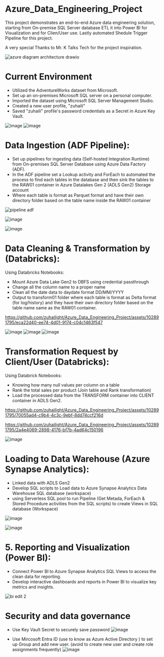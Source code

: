 # Azure_Data_Engineering_Project

This project demonstrates an end-to-end Azure data engineering solution, starting from  On-premise SQL Server database ETL it into Power BI for Visualization and for Clien/User use. Lastly automated  Shedule Trigger Pipeline for this project.


A very special Thanks to Mr. K Talks Tech  for the project inspiration.

![azure diagram architecture drawio](https://github.com/zuhailight/Azure_Data_Engineering_Project/assets/102891795/e1922672-d439-46d2-8690-ef4b628ce2d7)

# Current Environment
- Utilized the AdventureWorks dataset from Microsoft.
- Set up an on-premises Microsoft SQL server on a personal computer.
- Imported the dataset using Microsoft SQL Server Management Studio.
- Created a new user profile, "zuhaili"
- Saved "zuhaili" profile's password credentials as a Secret in Azure Key Vault. 
 
![image](https://github.com/zuhailight/Azure_Data_Engineering_Project/assets/102891795/b293bfa0-e602-4ebe-9da3-c783300bf2d4)
![image](https://github.com/zuhailight/Azure_Data_Engineering_Project/assets/102891795/1594b8af-044e-4627-80d5-cb9d0b49b494)


# Data Ingestion (ADF Pipeline):

- Set up pipelines for ingesting data (Self-hosted Integration Runtime) from On-premises SQL Server Database using Azure Data Factory (ADF).
- In the ADF pipeline set a Lookup activity and ForEach to automated the process to find each tables in the database and then sink the tables to the RAW01 container in Azure Datalakes Gen 2 (ADLS Gen2) Storage account
- Where each table is format as Parquet format and have their own directory folder based on the table name inside the RAW01 container 



![pipeline adf](https://github.com/zuhailight/Azure_Data_Engineering_Project/assets/102891795/23912104-59d1-47a2-b995-f3ffab6c98a8)

![image](https://github.com/zuhailight/Azure_Data_Engineering_Project/assets/102891795/d2d85658-7cbc-4879-8bb0-a4d5b120effc)

![image](https://github.com/zuhailight/Azure_Data_Engineering_Project/assets/102891795/0bc39590-c52b-49d0-82ed-286b9d97b557)


#  Data Cleaning & Transformation by (Databricks):
Using Databricks Notebooks:

 - Mount Azure Data Lake Gen2 to DBFS using credential passthrough
 - Change all the column name to a proper name
 -  Clean all the date data to daydate format DD/MM/YYYY
 -  Output to transform01 folder where each table is format as Delta format (for log/history) and they have their own directory folder based on the table name same as the RAW01 container.
 

 

https://github.com/zuhailight/Azure_Data_Engineering_Project/assets/102891795/eca22d40-ee74-4d01-9174-c04c1463f547

![image](https://github.com/zuhailight/Azure_Data_Engineering_Project/assets/102891795/571f25ee-6c12-498a-b1ba-1fc4e7d4ade2)
![image](https://github.com/zuhailight/Azure_Data_Engineering_Project/assets/102891795/d7e09bf0-e83c-46b3-aafc-05bd008c495c)
![image](https://github.com/zuhailight/Azure_Data_Engineering_Project/assets/102891795/b6003a74-50e6-4005-a889-a7cc0dd98135)





# Transformation Request by Client/User (Databricks):
Using Databrick Notebooks:

- Knowing how many null values per column on a table
- Rank the total sales per product (Join table and Rank transformation)
- Load the processed data from the TRANSFORM container into CLIENT container in ADLS Gen2.
  


https://github.com/zuhailight/Azure_Data_Engineering_Project/assets/102891795/70055ad4-c9b4-4c3c-9ebf-8dd74ccf216d


https://github.com/zuhailight/Azure_Data_Engineering_Project/assets/102891795/2a4e4069-2898-4176-bf7b-4ad64c150196

![image](https://github.com/zuhailight/Azure_Data_Engineering_Project/assets/102891795/eba73a72-8b21-4588-b980-bd47ba80f058)

# Loading to Data Warehouse (Azure Synapse Analytics):
- Linked  data with ADLS Gen2  
- Develop SQL scripts to Load data to Azure Synapse Analytics Data Warehouse SQL database (workspace)
- using Serverless SQL pool to run  Pipeline (Get Metada, ForEach & Stored Procedure activities from the SQL scripts)  to create Views in SQL database (Workspace)
  
![image](https://github.com/zuhailight/Azure_Data_Engineering_Project/assets/102891795/1d28fa0e-c462-4fa2-b601-b34cc162bdd2)

![image](https://github.com/zuhailight/Azure_Data_Engineering_Project/assets/102891795/b1e833c4-3f48-4e7b-80fc-9fa010eeeb0c)

# 5.	Reporting and Visualization (Power BI):

- Connect Power BI to Azure Synapse Analytics SQL Views to access the clean data for reporting.
- Develop interactive dashboards and reports in Power BI to visualize key metrics and insights.

![bi edit 2](https://github.com/zuhailight/Azure_Data_Engineering_Project/assets/102891795/3a2a480a-2ee5-4128-9cbb-569ee655631e)

# Security and data governance
- Use Key Vault Secret to securely save password
![image](https://github.com/zuhailight/Azure_Data_Engineering_Project/assets/102891795/86064ed3-ebfe-4e90-a8c2-fabb23833ab1)

  
- Use Mircosoft Entra ID (use to know as Azure Active Directory ) to set up Group and  add new user. (avoid to create new user and create  role assignments frequently)
![image](https://github.com/zuhailight/Azure_Data_Engineering_Project/assets/102891795/20f58480-5ea6-4450-af5d-ef9b5618d484)

